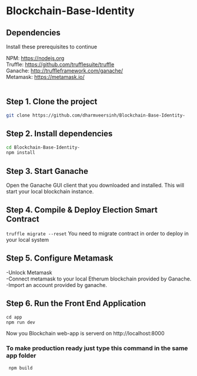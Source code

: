 # Blockchain-Base-Identity
## Dependencies<br/>
Install these prerequisites to continue

NPM: https://nodejs.org <br/>
Truffle: https://github.com/trufflesuite/truffle <br/>
Ganache: http://truffleframework.com/ganache/ <br/>
Metamask: https://metamask.io/ <br/>
<br/>
## Step 1. Clone the project
```bash 
git clone https://github.com/dharmveersinh/Blockchain-Base-Identity-
```

## Step 2. Install dependencies
```bash
cd Blockchain-Base-Identity-
npm install
```
## Step 3. Start Ganache
Open the Ganache GUI client that you downloaded and installed. This will start your local blockchain instance. 

## Step 4. Compile & Deploy Election Smart Contract
```truffle migrate --reset``` You need to migrate contract in order to deploy in your local system

## Step 5. Configure Metamask
-Unlock Metamask <br/>
-Connect metamask to your local Etherum blockchain provided by Ganache.<br/>
-Import an account provided by ganache.<br/>

## Step 6. Run the Front End Application
```
cd app
npm run dev
```
Now you Blockchain web-app is serverd on http://localhost:8000
### To make production ready just type this command in the same app folder
``` npm build```

